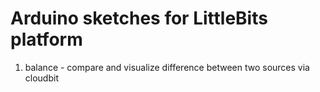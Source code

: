 # Arduino sketches for LittleBits platform

1. balance - compare and visualize difference between two sources via cloudbit
